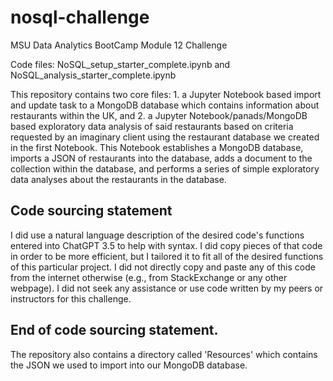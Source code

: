 # nosql-challenge
MSU Data Analytics BootCamp Module 12 Challenge

Code files: NoSQL_setup_starter_complete.ipynb and NoSQL_analysis_starter_complete.ipynb

This repository contains two core files: 1. a Jupyter Notebook based import and update task to a MongoDB database which contains information about restaurants within the UK, and 2. a Jupyter Notebook/panads/MongoDB based exploratory data analysis of said restaurants based on criteria requested by an imaginary client using the restaurant database we created in the first Notebook. This Notebook establishes a MongoDB database, imports a JSON of restaurants into the database, adds a document to the collection within the database, and performs a series of simple exploratory data analyses about the restaurants in the database.

Code sourcing statement
-----------------------
I did use a natural language description of the desired code's functions entered into ChatGPT 3.5 to help with syntax. I did copy pieces of that code in order to be more efficient, but I tailored it to fit all of the desired functions of this particular project. I did not directly copy and paste any of this code from the internet otherwise (e.g., from StackExchange or any other webpage). I did not seek any assistance or use code written by my peers or instructors for this challenge.

End of code sourcing statement.
-----------------------

The repository also contains a directory called 'Resources' which contains the JSON we used to import into our MongoDB database.
